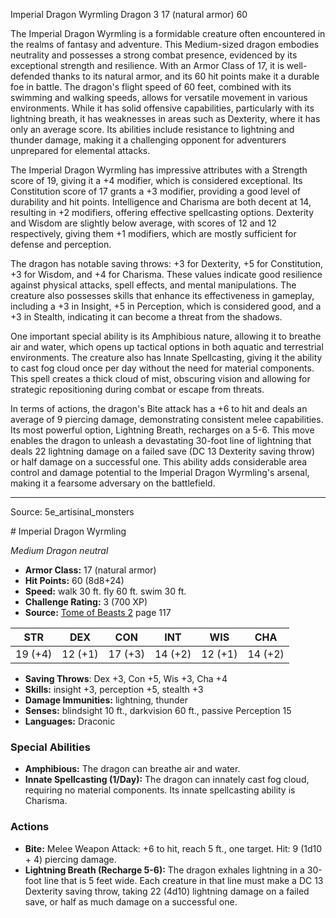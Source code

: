 <MonsterName/>Imperial Dragon Wyrmling</MonsterName>
<CreatureType/>Dragon</CreatureType>
<CR/>3</CR>
<AC/>17 (natural armor)</AC>
<HP/>60</HP>
<summary>The Imperial Dragon Wyrmling is a formidable creature often encountered in the realms of fantasy and adventure. This Medium-sized dragon embodies neutrality and possesses a strong combat presence, evidenced by its exceptional strength and resilience. With an Armor Class of 17, it is well-defended thanks to its natural armor, and its 60 hit points make it a durable foe in battle. The dragon's flight speed of 60 feet, combined with its swimming and walking speeds, allows for versatile movement in various environments. While it has solid offensive capabilities, particularly with its lightning breath, it has weaknesses in areas such as Dexterity, where it has only an average score. Its abilities include resistance to lightning and thunder damage, making it a challenging opponent for adventurers unprepared for elemental attacks.</summary>

<detail>

The Imperial Dragon Wyrmling has impressive attributes with a Strength score of 19, giving it a +4 modifier, which is considered exceptional. Its Constitution score of 17 grants a +3 modifier, providing a good level of durability and hit points. Intelligence and Charisma are both decent at 14, resulting in +2 modifiers, offering effective spellcasting options. Dexterity and Wisdom are slightly below average, with scores of 12 and 12 respectively, giving them +1 modifiers, which are mostly sufficient for defense and perception.

The dragon has notable saving throws: +3 for Dexterity, +5 for Constitution, +3 for Wisdom, and +4 for Charisma. These values indicate good resilience against physical attacks, spell effects, and mental manipulations. The creature also possesses skills that enhance its effectiveness in gameplay, including a +3 in Insight, +5 in Perception, which is considered good, and a +3 in Stealth, indicating it can become a threat from the shadows.

One important special ability is its Amphibious nature, allowing it to breathe air and water, which opens up tactical options in both aquatic and terrestrial environments. The creature also has Innate Spellcasting, giving it the ability to cast fog cloud once per day without the need for material components. This spell creates a thick cloud of mist, obscuring vision and allowing for strategic repositioning during combat or escape from threats.

In terms of actions, the dragon's Bite attack has a +6 to hit and deals an average of 9 piercing damage, demonstrating consistent melee capabilities. Its most powerful option, Lightning Breath, recharges on a 5-6. This move enables the dragon to unleash a devastating 30-foot line of lightning that deals 22 lightning damage on a failed save (DC 13 Dexterity saving throw) or half damage on a successful one. This ability adds considerable area control and damage potential to the Imperial Dragon Wyrmling's arsenal, making it a fearsome adversary on the battlefield.</detail>



---

Source: 5e_artisinal_monsters

<statblock>
# Imperial Dragon Wyrmling

*Medium* *Dragon* *neutral*

- **Armor Class:** 17 (natural armor)
- **Hit Points:** 60 (8d8+24)
- **Speed:** walk 30 ft. fly 60 ft. swim 30 ft.
- **Challenge Rating:** 3 (700 XP)
- **Source:** [Tome of Beasts 2](https://koboldpress.com/kpstore/product/tome-of-beasts-2-for-5th-edition) page 117

| STR | DEX | CON | INT | WIS | CHA |
| --- | --- | --- | --- | --- | --- |
| 19 (+4) | 12 (+1) | 17 (+3) | 14 (+2) | 12 (+1) | 14 (+2) |

- **Saving Throws**: Dex +3, Con +5, Wis +3, Cha +4
- **Skills:** insight +3, perception +5, stealth +3
- **Damage Immunities:** lightning, thunder
- **Senses:** blindsight 10 ft., darkvision 60 ft., passive Perception 15
- **Languages:** Draconic

### Special Abilities

- **Amphibious:** The dragon can breathe air and water.
- **Innate Spellcasting (1/Day):** The dragon can innately cast fog cloud, requiring no material components. Its innate spellcasting ability is Charisma.

### Actions

- **Bite:** Melee Weapon Attack: +6 to hit, reach 5 ft., one target. Hit: 9 (1d10 + 4) piercing damage.
- **Lightning Breath (Recharge 5-6):** The dragon exhales lightning in a 30-foot line that is 5 feet wide. Each creature in that line must make a DC 13 Dexterity saving throw, taking 22 (4d10) lightning damage on a failed save, or half as much damage on a successful one.


</statblock>


